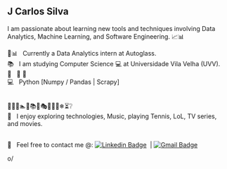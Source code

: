 ## J Carlos Silva

<!--
**joscarlossr/joscarlossr** is a ✨ _special_ ✨ repository because its `README.md` (this file) appears on your GitHub profile.

Here are some ideas to get you started:

- 🔭 Currently studying Computer Science at Universidade Vila Velha.
- 🌱 Foco meus estudos em Machine Learning e Desenvolvimento.
- 👯 I’m looking to collaborate on ...
- 🤔 I’m looking for help with ...
- 💬 Ask me about ...
- 📫 How to reach me: ...
- 😄 Pronouns: ...
- ⚡ Fun fact: ...
-->
I am passionate about learning new tools and techniques involving Data Analytics, Machine Learning, and Software Engineering.  :chart_with_upwards_trend::bar_chart:

:mag_right::bar_chart:  &nbsp; Currently a Data Analytics intern at Autoglass.
<br/> :books: &nbsp; I am studying Computer Science :computer: at Universidade Vila Velha (UVV).
<br/> :pushpin: &nbsp; ​&#129504;
​🔌​
<br/> :computer: &nbsp; Python [Numpy / Pandas | Scrapy]

<br/> 🎻💡🎨🏊🎾📚🚿🎭⛺💀🌀❄⏳❔
<br/> 💬  &nbsp;  I enjoy exploring technologies, Music, playing Tennis, LoL, TV series, and movies.

<br/> :email: &nbsp; Feel free to contact me @: [![Linkedin Badge](https://img.shields.io/badge/-JCarlosSilva-blue?style=flat-square&logo=Linkedin&logoColor=white&link=https://www.linkedin.com/in/j-carlos-silva/?locale=en_US)](https://www.linkedin.com/in/j-carlos-silva/?locale=en_US)
&nbsp;|
[![Gmail Badge](https://img.shields.io/badge/-joscarlossr@gmail.com-c14438?style=flat-square&logo=Gmail&logoColor=white&link=mailto:joscarlossr@gmail.com)](mailto:joscarlossr@gmail.com)
<br/> 

 o/
